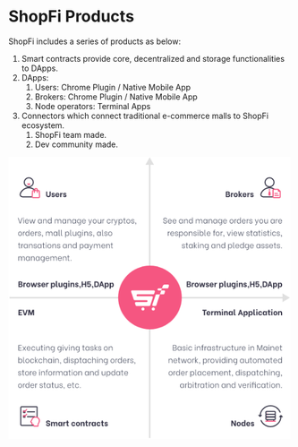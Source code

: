 # ShopFi Products

ShopFi includes a series of products as below:

1. Smart contracts provide core, decentralized and storage functionalities to DApps.
2. DApps:
   1. Users: Chrome Plugin / Native Mobile App
   2. Brokers: Chrome Plugin / Native Mobile App
   3. Node operators: Terminal Apps
3. Connectors which connect traditional  e-commerce malls to ShopFi ecosystem.
   1. ShopFi team made.
   2. Dev community made.

![](<../.gitbook/assets/image (12).png>)
